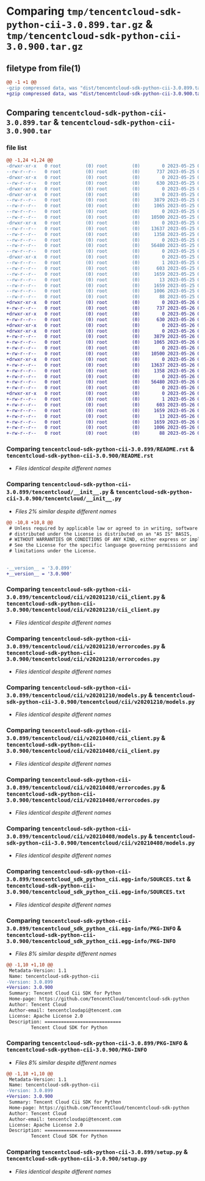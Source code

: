 # Comparing `tmp/tencentcloud-sdk-python-cii-3.0.899.tar.gz` & `tmp/tencentcloud-sdk-python-cii-3.0.900.tar.gz`

## filetype from file(1)

```diff
@@ -1 +1 @@
-gzip compressed data, was "dist/tencentcloud-sdk-python-cii-3.0.899.tar", last modified: Thu May 25 00:20:32 2023, max compression
+gzip compressed data, was "dist/tencentcloud-sdk-python-cii-3.0.900.tar", last modified: Fri May 26 02:13:50 2023, max compression
```

## Comparing `tencentcloud-sdk-python-cii-3.0.899.tar` & `tencentcloud-sdk-python-cii-3.0.900.tar`

### file list

```diff
@@ -1,24 +1,24 @@
-drwxr-xr-x   0 root         (0) root         (0)        0 2023-05-25 00:20:32.000000 tencentcloud-sdk-python-cii-3.0.899/
--rw-r--r--   0 root         (0) root         (0)      737 2023-05-25 00:20:32.000000 tencentcloud-sdk-python-cii-3.0.899/README.rst
-drwxr-xr-x   0 root         (0) root         (0)        0 2023-05-25 00:20:32.000000 tencentcloud-sdk-python-cii-3.0.899/tencentcloud/
--rw-r--r--   0 root         (0) root         (0)      630 2023-05-25 00:20:32.000000 tencentcloud-sdk-python-cii-3.0.899/tencentcloud/__init__.py
-drwxr-xr-x   0 root         (0) root         (0)        0 2023-05-25 00:20:32.000000 tencentcloud-sdk-python-cii-3.0.899/tencentcloud/cii/
-drwxr-xr-x   0 root         (0) root         (0)        0 2023-05-25 00:20:32.000000 tencentcloud-sdk-python-cii-3.0.899/tencentcloud/cii/v20201210/
--rw-r--r--   0 root         (0) root         (0)     3879 2023-05-25 00:20:32.000000 tencentcloud-sdk-python-cii-3.0.899/tencentcloud/cii/v20201210/cii_client.py
--rw-r--r--   0 root         (0) root         (0)     1065 2023-05-25 00:20:32.000000 tencentcloud-sdk-python-cii-3.0.899/tencentcloud/cii/v20201210/errorcodes.py
--rw-r--r--   0 root         (0) root         (0)        0 2023-05-25 00:20:32.000000 tencentcloud-sdk-python-cii-3.0.899/tencentcloud/cii/v20201210/__init__.py
--rw-r--r--   0 root         (0) root         (0)    10500 2023-05-25 00:20:32.000000 tencentcloud-sdk-python-cii-3.0.899/tencentcloud/cii/v20201210/models.py
-drwxr-xr-x   0 root         (0) root         (0)        0 2023-05-25 00:20:32.000000 tencentcloud-sdk-python-cii-3.0.899/tencentcloud/cii/v20210408/
--rw-r--r--   0 root         (0) root         (0)    13637 2023-05-25 00:20:32.000000 tencentcloud-sdk-python-cii-3.0.899/tencentcloud/cii/v20210408/cii_client.py
--rw-r--r--   0 root         (0) root         (0)     1358 2023-05-25 00:20:32.000000 tencentcloud-sdk-python-cii-3.0.899/tencentcloud/cii/v20210408/errorcodes.py
--rw-r--r--   0 root         (0) root         (0)        0 2023-05-25 00:20:32.000000 tencentcloud-sdk-python-cii-3.0.899/tencentcloud/cii/v20210408/__init__.py
--rw-r--r--   0 root         (0) root         (0)    56480 2023-05-25 00:20:32.000000 tencentcloud-sdk-python-cii-3.0.899/tencentcloud/cii/v20210408/models.py
--rw-r--r--   0 root         (0) root         (0)        0 2023-05-25 00:20:32.000000 tencentcloud-sdk-python-cii-3.0.899/tencentcloud/cii/__init__.py
-drwxr-xr-x   0 root         (0) root         (0)        0 2023-05-25 00:20:32.000000 tencentcloud-sdk-python-cii-3.0.899/tencentcloud_sdk_python_cii.egg-info/
--rw-r--r--   0 root         (0) root         (0)        1 2023-05-25 00:20:32.000000 tencentcloud-sdk-python-cii-3.0.899/tencentcloud_sdk_python_cii.egg-info/dependency_links.txt
--rw-r--r--   0 root         (0) root         (0)      603 2023-05-25 00:20:32.000000 tencentcloud-sdk-python-cii-3.0.899/tencentcloud_sdk_python_cii.egg-info/SOURCES.txt
--rw-r--r--   0 root         (0) root         (0)     1659 2023-05-25 00:20:32.000000 tencentcloud-sdk-python-cii-3.0.899/tencentcloud_sdk_python_cii.egg-info/PKG-INFO
--rw-r--r--   0 root         (0) root         (0)       13 2023-05-25 00:20:32.000000 tencentcloud-sdk-python-cii-3.0.899/tencentcloud_sdk_python_cii.egg-info/top_level.txt
--rw-r--r--   0 root         (0) root         (0)     1659 2023-05-25 00:20:32.000000 tencentcloud-sdk-python-cii-3.0.899/PKG-INFO
--rw-r--r--   0 root         (0) root         (0)     1006 2023-05-25 00:20:32.000000 tencentcloud-sdk-python-cii-3.0.899/setup.py
--rw-r--r--   0 root         (0) root         (0)       88 2023-05-25 00:20:32.000000 tencentcloud-sdk-python-cii-3.0.899/setup.cfg
+drwxr-xr-x   0 root         (0) root         (0)        0 2023-05-26 02:13:50.000000 tencentcloud-sdk-python-cii-3.0.900/
+-rw-r--r--   0 root         (0) root         (0)      737 2023-05-26 02:13:50.000000 tencentcloud-sdk-python-cii-3.0.900/README.rst
+drwxr-xr-x   0 root         (0) root         (0)        0 2023-05-26 02:13:50.000000 tencentcloud-sdk-python-cii-3.0.900/tencentcloud/
+-rw-r--r--   0 root         (0) root         (0)      630 2023-05-26 02:13:50.000000 tencentcloud-sdk-python-cii-3.0.900/tencentcloud/__init__.py
+drwxr-xr-x   0 root         (0) root         (0)        0 2023-05-26 02:13:50.000000 tencentcloud-sdk-python-cii-3.0.900/tencentcloud/cii/
+drwxr-xr-x   0 root         (0) root         (0)        0 2023-05-26 02:13:50.000000 tencentcloud-sdk-python-cii-3.0.900/tencentcloud/cii/v20201210/
+-rw-r--r--   0 root         (0) root         (0)     3879 2023-05-26 02:13:50.000000 tencentcloud-sdk-python-cii-3.0.900/tencentcloud/cii/v20201210/cii_client.py
+-rw-r--r--   0 root         (0) root         (0)     1065 2023-05-26 02:13:50.000000 tencentcloud-sdk-python-cii-3.0.900/tencentcloud/cii/v20201210/errorcodes.py
+-rw-r--r--   0 root         (0) root         (0)        0 2023-05-26 02:13:50.000000 tencentcloud-sdk-python-cii-3.0.900/tencentcloud/cii/v20201210/__init__.py
+-rw-r--r--   0 root         (0) root         (0)    10500 2023-05-26 02:13:50.000000 tencentcloud-sdk-python-cii-3.0.900/tencentcloud/cii/v20201210/models.py
+drwxr-xr-x   0 root         (0) root         (0)        0 2023-05-26 02:13:50.000000 tencentcloud-sdk-python-cii-3.0.900/tencentcloud/cii/v20210408/
+-rw-r--r--   0 root         (0) root         (0)    13637 2023-05-26 02:13:50.000000 tencentcloud-sdk-python-cii-3.0.900/tencentcloud/cii/v20210408/cii_client.py
+-rw-r--r--   0 root         (0) root         (0)     1358 2023-05-26 02:13:50.000000 tencentcloud-sdk-python-cii-3.0.900/tencentcloud/cii/v20210408/errorcodes.py
+-rw-r--r--   0 root         (0) root         (0)        0 2023-05-26 02:13:50.000000 tencentcloud-sdk-python-cii-3.0.900/tencentcloud/cii/v20210408/__init__.py
+-rw-r--r--   0 root         (0) root         (0)    56480 2023-05-26 02:13:50.000000 tencentcloud-sdk-python-cii-3.0.900/tencentcloud/cii/v20210408/models.py
+-rw-r--r--   0 root         (0) root         (0)        0 2023-05-26 02:13:50.000000 tencentcloud-sdk-python-cii-3.0.900/tencentcloud/cii/__init__.py
+drwxr-xr-x   0 root         (0) root         (0)        0 2023-05-26 02:13:50.000000 tencentcloud-sdk-python-cii-3.0.900/tencentcloud_sdk_python_cii.egg-info/
+-rw-r--r--   0 root         (0) root         (0)        1 2023-05-26 02:13:50.000000 tencentcloud-sdk-python-cii-3.0.900/tencentcloud_sdk_python_cii.egg-info/dependency_links.txt
+-rw-r--r--   0 root         (0) root         (0)      603 2023-05-26 02:13:50.000000 tencentcloud-sdk-python-cii-3.0.900/tencentcloud_sdk_python_cii.egg-info/SOURCES.txt
+-rw-r--r--   0 root         (0) root         (0)     1659 2023-05-26 02:13:50.000000 tencentcloud-sdk-python-cii-3.0.900/tencentcloud_sdk_python_cii.egg-info/PKG-INFO
+-rw-r--r--   0 root         (0) root         (0)       13 2023-05-26 02:13:50.000000 tencentcloud-sdk-python-cii-3.0.900/tencentcloud_sdk_python_cii.egg-info/top_level.txt
+-rw-r--r--   0 root         (0) root         (0)     1659 2023-05-26 02:13:50.000000 tencentcloud-sdk-python-cii-3.0.900/PKG-INFO
+-rw-r--r--   0 root         (0) root         (0)     1006 2023-05-26 02:13:50.000000 tencentcloud-sdk-python-cii-3.0.900/setup.py
+-rw-r--r--   0 root         (0) root         (0)       88 2023-05-26 02:13:50.000000 tencentcloud-sdk-python-cii-3.0.900/setup.cfg
```

### Comparing `tencentcloud-sdk-python-cii-3.0.899/README.rst` & `tencentcloud-sdk-python-cii-3.0.900/README.rst`

 * *Files identical despite different names*

### Comparing `tencentcloud-sdk-python-cii-3.0.899/tencentcloud/__init__.py` & `tencentcloud-sdk-python-cii-3.0.900/tencentcloud/__init__.py`

 * *Files 2% similar despite different names*

```diff
@@ -10,8 +10,8 @@
 # Unless required by applicable law or agreed to in writing, software
 # distributed under the License is distributed on an "AS IS" BASIS,
 # WITHOUT WARRANTIES OR CONDITIONS OF ANY KIND, either express or implied.
 # See the License for the specific language governing permissions and
 # limitations under the License.
 
 
-__version__ = '3.0.899'
+__version__ = '3.0.900'
```

### Comparing `tencentcloud-sdk-python-cii-3.0.899/tencentcloud/cii/v20201210/cii_client.py` & `tencentcloud-sdk-python-cii-3.0.900/tencentcloud/cii/v20201210/cii_client.py`

 * *Files identical despite different names*

### Comparing `tencentcloud-sdk-python-cii-3.0.899/tencentcloud/cii/v20201210/errorcodes.py` & `tencentcloud-sdk-python-cii-3.0.900/tencentcloud/cii/v20201210/errorcodes.py`

 * *Files identical despite different names*

### Comparing `tencentcloud-sdk-python-cii-3.0.899/tencentcloud/cii/v20201210/models.py` & `tencentcloud-sdk-python-cii-3.0.900/tencentcloud/cii/v20201210/models.py`

 * *Files identical despite different names*

### Comparing `tencentcloud-sdk-python-cii-3.0.899/tencentcloud/cii/v20210408/cii_client.py` & `tencentcloud-sdk-python-cii-3.0.900/tencentcloud/cii/v20210408/cii_client.py`

 * *Files identical despite different names*

### Comparing `tencentcloud-sdk-python-cii-3.0.899/tencentcloud/cii/v20210408/errorcodes.py` & `tencentcloud-sdk-python-cii-3.0.900/tencentcloud/cii/v20210408/errorcodes.py`

 * *Files identical despite different names*

### Comparing `tencentcloud-sdk-python-cii-3.0.899/tencentcloud/cii/v20210408/models.py` & `tencentcloud-sdk-python-cii-3.0.900/tencentcloud/cii/v20210408/models.py`

 * *Files identical despite different names*

### Comparing `tencentcloud-sdk-python-cii-3.0.899/tencentcloud_sdk_python_cii.egg-info/SOURCES.txt` & `tencentcloud-sdk-python-cii-3.0.900/tencentcloud_sdk_python_cii.egg-info/SOURCES.txt`

 * *Files identical despite different names*

### Comparing `tencentcloud-sdk-python-cii-3.0.899/tencentcloud_sdk_python_cii.egg-info/PKG-INFO` & `tencentcloud-sdk-python-cii-3.0.900/tencentcloud_sdk_python_cii.egg-info/PKG-INFO`

 * *Files 8% similar despite different names*

```diff
@@ -1,10 +1,10 @@
 Metadata-Version: 1.1
 Name: tencentcloud-sdk-python-cii
-Version: 3.0.899
+Version: 3.0.900
 Summary: Tencent Cloud Cii SDK for Python
 Home-page: https://github.com/TencentCloud/tencentcloud-sdk-python
 Author: Tencent Cloud
 Author-email: tencentcloudapi@tencent.com
 License: Apache License 2.0
 Description: ============================
         Tencent Cloud SDK for Python
```

### Comparing `tencentcloud-sdk-python-cii-3.0.899/PKG-INFO` & `tencentcloud-sdk-python-cii-3.0.900/PKG-INFO`

 * *Files 8% similar despite different names*

```diff
@@ -1,10 +1,10 @@
 Metadata-Version: 1.1
 Name: tencentcloud-sdk-python-cii
-Version: 3.0.899
+Version: 3.0.900
 Summary: Tencent Cloud Cii SDK for Python
 Home-page: https://github.com/TencentCloud/tencentcloud-sdk-python
 Author: Tencent Cloud
 Author-email: tencentcloudapi@tencent.com
 License: Apache License 2.0
 Description: ============================
         Tencent Cloud SDK for Python
```

### Comparing `tencentcloud-sdk-python-cii-3.0.899/setup.py` & `tencentcloud-sdk-python-cii-3.0.900/setup.py`

 * *Files identical despite different names*

